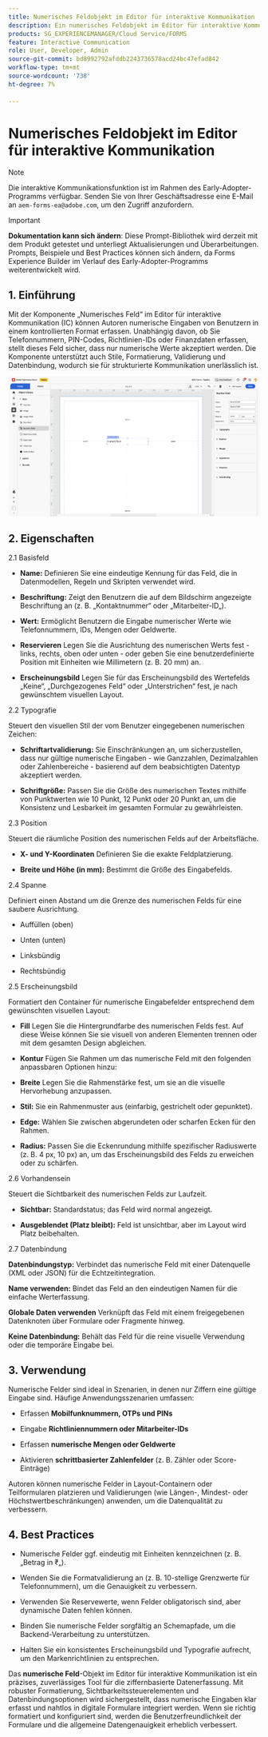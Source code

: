 ```yaml
---
title: Numerisches Feldobjekt im Editor für interaktive Kommunikation
description: Ein numerisches Feldobjekt im Editor für interaktive Kommunikation in AEM Forms ermöglicht es Autorinnen und Autoren, numerische Eingaben von Benutzenden in einem kontrollierten Format zu erfassen.
products: SG_EXPERIENCEMANAGER/Cloud Service/FORMS
feature: Interactive Communication
role: User, Developer, Admin
source-git-commit: bd8992792afddb2243736578acd24bc47efad842
workflow-type: tm+mt
source-wordcount: '738'
ht-degree: 7%

---
```



# Numerisches Feldobjekt im Editor für interaktive Kommunikation

>[!NOTE]
>
> Die interaktive Kommunikationsfunktion ist im Rahmen des Early-Adopter-Programms verfügbar. Senden Sie von Ihrer Geschäftsadresse eine E-Mail an `aem-forms-ea@adobe.com`, um den Zugriff anzufordern.

>[!IMPORTANT]
>
> **Dokumentation kann sich ändern**: Diese Prompt-Bibliothek wird derzeit mit dem Produkt getestet und unterliegt Aktualisierungen und Überarbeitungen. Prompts, Beispiele und Best Practices können sich ändern, da Forms Experience Builder im Verlauf des Early-Adopter-Programms weiterentwickelt wird.

## &#x200B;1. Einführung

Mit der Komponente „Numerisches Feld“ im Editor für interaktive Kommunikation (IC) können Autoren numerische Eingaben von Benutzern in einem kontrollierten Format erfassen. Unabhängig davon, ob Sie Telefonnummern, PIN-Codes, Richtlinien-IDs oder Finanzdaten erfassen, stellt dieses Feld sicher, dass nur numerische Werte akzeptiert werden. Die Komponente unterstützt auch Stile, Formatierung, Validierung und Datenbindung, wodurch sie für strukturierte Kommunikation unerlässlich ist.

![IC-Dokument suchen](/help/forms/interactive-communication/assets/numericfield.png)

## &#x200B;2. Eigenschaften

2.1 Basisfeld

- **Name:** Definieren Sie eine eindeutige Kennung für das Feld, die in Datenmodellen, Regeln und Skripten verwendet wird.

- **Beschriftung:** Zeigt den Benutzern die auf dem Bildschirm angezeigte Beschriftung an (z. B. „Kontaktnummer“ oder „Mitarbeiter-ID„).

- **Wert:** Ermöglicht Benutzern die Eingabe numerischer Werte wie Telefonnummern, IDs, Mengen oder Geldwerte.

- **Reservieren** Legen Sie die Ausrichtung des numerischen Werts fest - links, rechts, oben oder unten - oder geben Sie eine benutzerdefinierte Position mit Einheiten wie Millimetern (z. B. 20 mm) an.

- **Erscheinungsbild** Legen Sie für das Erscheinungsbild des Wertefelds „Keine“, „Durchgezogenes Feld“ oder „Unterstrichen“ fest, je nach gewünschtem visuellen Layout.

2.2 Typografie

Steuert den visuellen Stil der vom Benutzer eingegebenen numerischen Zeichen:

- **Schriftartvalidierung:** Sie Einschränkungen an, um sicherzustellen, dass nur gültige numerische Eingaben - wie Ganzzahlen, Dezimalzahlen oder Zahlenbereiche - basierend auf dem beabsichtigten Datentyp akzeptiert werden.

- **Schriftgröße:** Passen Sie die Größe des numerischen Textes mithilfe von Punktwerten wie 10 Punkt, 12 Punkt oder 20 Punkt an, um die Konsistenz und Lesbarkeit im gesamten Formular zu gewährleisten.

2.3 Position

Steuert die räumliche Position des numerischen Felds auf der Arbeitsfläche.

- **X- und Y-Koordinaten** Definieren Sie die exakte Feldplatzierung.

- **Breite und Höhe (in mm):** Bestimmt die Größe des Eingabefelds.

2.4 Spanne

Definiert einen Abstand um die Grenze des numerischen Felds für eine saubere Ausrichtung.

- Auffüllen (oben)

- Unten (unten)

- Linksbündig

- Rechtsbündig

2.5 Erscheinungsbild

Formatiert den Container für numerische Eingabefelder entsprechend dem gewünschten visuellen Layout:

- **Fill** Legen Sie die Hintergrundfarbe des numerischen Felds fest. Auf diese Weise können Sie sie visuell von anderen Elementen trennen oder mit dem gesamten Design abgleichen.

- **Kontur** Fügen Sie Rahmen um das numerische Feld mit den folgenden anpassbaren Optionen hinzu:

- **Breite** Legen Sie die Rahmenstärke fest, um sie an die visuelle Hervorhebung anzupassen.

- **Stil:** Sie ein Rahmenmuster aus (einfarbig, gestrichelt oder gepunktet).

- **Edge:** Wählen Sie zwischen abgerundeten oder scharfen Ecken für den Rahmen.

- **Radius:** Passen Sie die Eckenrundung mithilfe spezifischer Radiuswerte (z. B. 4 px, 10 px) an, um das Erscheinungsbild des Felds zu erweichen oder zu schärfen.

2.6 Vorhandensein

Steuert die Sichtbarkeit des numerischen Felds zur Laufzeit.

- **Sichtbar:** Standardstatus; das Feld wird normal angezeigt.

- **Ausgeblendet (Platz bleibt):** Feld ist unsichtbar, aber im Layout wird Platz beibehalten.

2.7 Datenbindung

**Datenbindungstyp:** Verbindet das numerische Feld mit einer Datenquelle (XML oder JSON) für die Echtzeitintegration.

**Name verwenden:** Bindet das Feld an den eindeutigen Namen für die einfache Werterfassung.

**Globale Daten verwenden** Verknüpft das Feld mit einem freigegebenen Datenknoten über Formulare oder Fragmente hinweg.

**Keine Datenbindung:** Behält das Feld für die reine visuelle Verwendung oder die temporäre Eingabe bei.

## &#x200B;3. Verwendung

Numerische Felder sind ideal in Szenarien, in denen nur Ziffern eine gültige Eingabe sind. Häufige Anwendungsszenarien umfassen:

- Erfassen **Mobilfunknummern, OTPs und PINs**

- Eingabe **Richtliniennummern oder Mitarbeiter-IDs**

- Erfassen **numerische Mengen oder Geldwerte**

- Aktivieren **schrittbasierter Zahlenfelder** (z. B. Zähler oder Score-Einträge)

Autoren können numerische Felder in Layout-Containern oder Teilformularen platzieren und Validierungen (wie Längen-, Mindest- oder Höchstwertbeschränkungen) anwenden, um die Datenqualität zu verbessern.

## 4. Best Practices

- Numerische Felder ggf. eindeutig mit Einheiten kennzeichnen (z. B. „Betrag in ₹„).

- Wenden Sie die Formatvalidierung an (z. B. 10-stellige Grenzwerte für Telefonnummern), um die Genauigkeit zu verbessern.

- Verwenden Sie Reservewerte, wenn Felder obligatorisch sind, aber dynamische Daten fehlen können.

- Binden Sie numerische Felder sorgfältig an Schemapfade, um die Backend-Verarbeitung zu unterstützen.

- Halten Sie ein konsistentes Erscheinungsbild und Typografie aufrecht, um den Markenrichtlinien zu entsprechen.

Das **numerische Feld**-Objekt im Editor für interaktive Kommunikation ist ein präzises, zuverlässiges Tool für die ziffernbasierte Datenerfassung. Mit robuster Formatierung, Sichtbarkeitssteuerelementen und Datenbindungsoptionen wird sichergestellt, dass numerische Eingaben klar erfasst und nahtlos in digitale Formulare integriert werden. Wenn sie richtig formatiert und konfiguriert sind, werden die Benutzerfreundlichkeit der Formulare und die allgemeine Datengenauigkeit erheblich verbessert.


